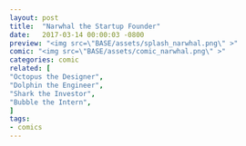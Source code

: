```yaml
---
layout: post
title:  "Narwhal the Startup Founder"
date:   2017-03-14 00:00:03 -0800
preview: "<img src=\"BASE/assets/splash_narwhal.png\" >"
comic: "<img src=\"BASE/assets/comic_narwhal.png\" >"
categories: comic
related: [
"Octopus the Designer",
"Dolphin the Engineer",
"Shark the Investor",
"Bubble the Intern",
]
tags:
- comics
---
```

